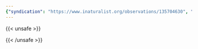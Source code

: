 ```yaml
---
{"syndication": "https://www.inaturalist.org/observations/135704630", "date": "2022-09-18T14:04:33-04:00", "taxon": {"name": "Geranium robertianum", "common_name": "Herb Robert"}, "quality_grade": "research", "identifications_most_agree": true, "species_guess": "herb Robert", "identifications_most_disagree": false, "captive": false, "project_ids": [], "community_taxon_id": 55925, "geojson": {"type": "Point", "coordinates": [-73.1651172222, 42.6419344444]}, "owners_identification_from_vision": true, "identifications_count": 1, "obscured": false, "num_identification_agreements": 1, "num_identification_disagreements": 0, "place_guess": "Adams, MA, USA", "photos": [{"id": 231495275, "license_code": "cc-by-nc", "original_dimensions": {"width": 1536, "height": 2048}, "url": "https://inaturalist-open-data.s3.amazonaws.com/photos/231495275/square.jpeg", "attribution": "(c) Brandon Rozek, some rights reserved (CC BY-NC)", "flags": []}]}
---
```

{{< unsafe >}}

{{< /unsafe >}}
